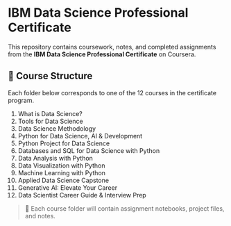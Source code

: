 # IBM Data Science Professional Certificate

This repository contains coursework, notes, and completed assignments from the **IBM Data Science Professional Certificate** on Coursera.

## 📂 Course Structure

Each folder below corresponds to one of the 12 courses in the certificate program.

1. What is Data Science?
2. Tools for Data Science
3. Data Science Methodology
4. Python for Data Science, AI & Development
5. Python Project for Data Science
6. Databases and SQL for Data Science with Python
7. Data Analysis with Python
8. Data Visualization with Python
9. Machine Learning with Python
10. Applied Data Science Capstone
11. Generative AI: Elevate Your Career
12. Data Scientist Career Guide & Interview Prep

> 📌 Each course folder will contain assignment notebooks, project files, and notes.



